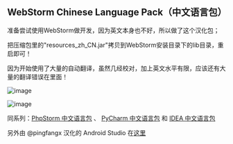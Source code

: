 
## WebStorm Chinese Language Pack（中文语言包）

准备尝试使用WebStorm做开发，因为英文本身也不好，所以做了这个汉化包；

把压缩包里的"resources_zh_CN.jar"拷贝到WebStorm安装目录下的lib目录，重启即可！


因为开始使用了大量的自动翻译，虽然几经校对，加上英文水平有限，应该还有大量的翻译错误在里面！


![image](https://raw.github.com/ewen0930/WebStorm-Chinese/master/images/screen-01.jpg)

![image](https://raw.github.com/ewen0930/WebStorm-Chinese/master/images/screen-02.jpg)



同系列：[PhpStorm 中文语言包](https://github.com/ewen0930/PhpStorm-Chinese) 、 [PyCharm 中文语言包](https://github.com/ewen0930/PyCharm-Chinese) 和 [IDEA 中文语言包](https://github.com/ewen0930/IDEA-Chinese)

另外由 @pingfangx 汉化的 Android Studio 在[这里](https://github.com/pingfangx/TranslatorX/releases)
